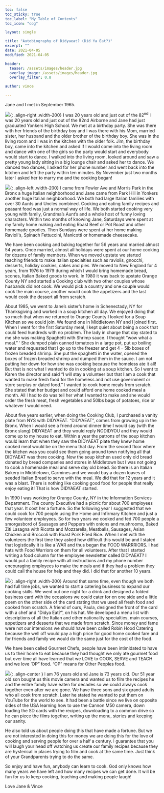 ```yaml
---
toc: false
toc_sticky: true
toc_label: "My Table of Contents"
toc_icon: "cog"

layout: single

title: "Autobiography of Didyaeat? (Did Ya Eat?)"
excerpt: ""
date: 2021-04-05
modified: 2021-04-05

header:
  teaser: /assets/images/header.jpg
  overlay_image: /assets/images/header.jpg
  overlay_filter: 0.8

author: vince

---
```

<style>
.width-200 {
  width: 400px
}
</style>

Jane and I met in September 1965. 

[![](/assets/images/about/trooper.jpg)](/assets/images/about/trooper.jpg){: .align-right .width-200}
I was 20 years old and just out of the 82<sup>nd</sup> I was 20 years old and just out of the 82nd Airborne and Jane had just graduated Yonkers High School. We met at a birthday party. She was there with her friends of the birthday boy and I was there with his Mom, married sister, her husband and the older brother of the birthday boy. She was in the living room and I was in the kitchen with the older folk. Jim, the birthday boy, came into the kitchen and asked if I would come into the living room and dance with one of the girls so the party would start and everybody would start to dance. I walked into the living room, looked around and saw a pretty young lady sitting in a big lounge chair and asked her to dance. We danced two dances, I asked for her phone number and went back into the kitchen and left the party within ten minutes. By November just two months later I asked her to marry me and the cooking began!

[![](/assets/images/about/wedding.jpg)](/assets/images/about/wedding.jpg){: .align-left .width-200}
I came from Fowler Ave and Morris Park in the Bronx a huge Italian neighborhood and Jane came from Park Hill in Yonkers another huge Italian neighborhood. We both had large Italian families with over 30 Aunts and Uncles combined. Cooking and eating family recipes and peasant food was just a normal way of life. We both started cooking very young with family, Grandma’s Aunt’s and a whole host of funny loving characters. Within two months of knowing Jane, Saturdays were spent at my family home making and eating Roast Beef or Pot Roast and other homemade goodies. Then Sundays were spent at her home making Ravioli’s, Spinach Fettuccini, Manicotti or homemade cheesecake.

We have been cooking and baking together for 56 years and married almost 54 years. Once married, almost all holidays were spent at our home cooking for dozens of family members. When we moved upstate we started teaching friends to make Italian specialties such as raviolis, gnocchi, desserts, holiday cookies, cakes and pies. We moved to New England for 4 years, from 1976 to 1979 during which I would bring homemade bread, scones, Italian Baked goods to work. In 1980 it was back to upstate Orange County NY and started a Cooking club with two other couples whose husbands did not cook. We would pick a country and one couple would cook the main course, another would cook the appetizers and the last would cook the dessert all from scratch.

About 1985, we went to Jane’s sister’s home in Schenectady, NY for Thanksgiving and worked in a soup kitchen all day. We enjoyed doing that so much that when we returned to Orange County I looked for a Soup Kitchen so we could join. We found one in Middletown NY and I joined first. When I went for the first Saturday meal, I kept quiet about being a cook that could feed hundreds with no problem. The lady in charge that day stated to me she was making Spaghetti with Shrimp sauce. I thought “wow what a meal.” ‘ She dumped plain canned tomatoes in a large pot, put up boiling water and requested that I go up to the freezer and get 4 – 5lb boxes of frozen breaded shrimp. She put the spaghetti in the water, opened the boxes of frozen breaded shrimp and dumped them in the sauce. I am not putting her down for how she was cooking because the homeless ate it all! But that is not what I wanted to do in cooking at a soup kitchen. So I went to Karen the director and said “I will stay a volunteer but that I am a cook that wanted to make fresh food for the homeless and not use government or store surplus or dated food.” I wanted to cook home meals from scratch. 
She stated that her budget and could afford one home cooked meal a month. All I had to do was tell her what I wanted to make and she would order the fresh meat, fresh vegetables and 50lbs bags of potatoes, rice or whatever I would need.
 
About five years earlier, when doing the Cooking Club, I purchased a vanity plate from NYS with DIDYAEAT. “DIDYAEAT”, comes from growing up in the Bronx. When I would see a friend around dinner time I would say (with the Bronx slang) DIDYAEAT and they would reply NODIDYOU and they would come up to my house to eat. Within a year the patrons of the soup kitchen would learn that when they saw the DIDYAEAT plate they knew home cooked meal would be on the menu that day. From the second floor where the kitchen was you could see them going around town notifying all that DIDYAEAT was there cooking. Now the soup kitchen used only old bread donated by bread companies and stores in Middletown but I was not going to cook a homemade meal and serve day old bread. So there is an Italian Bakery in Middletown, Carmines and we would buy a dozen loaves of seeded Italian Bread to serve with the meal. We did that for 12 years and it was a blast. There is nothing like cooking good food for people that really enjoy eating it! That is how DIDYAEAT started.

In 1990 I was working for Orange County, NY in the Information Services Department. The county Executive had a picnic for about 700 employees that year. It cost her a fortune. So the following year I suggested that we could cook for 700 people using the Home and Infirmary Kitchen and just a few volunteer employees. So for two years we cooked and fed 700 people a smorgasbord of Sausages and Peppers with onions and mushrooms, Baked Ziti Lasagna with Ricotta and Mozzarella, Meatballs, Sausages, Asian Chicken and Broccoli with Roast Pork Fried Rice. When I met with the volunteers the first time they asked how difficult this would be and I stated that logistically it is like a WAR and thus began the FOOD WARRRIORS. I had hats with Food Warriors on them for all volunteers. After that I started writing a food column for the employee newsletter called DIDYAEAT? I would put a family recipe with all instructions and my phone number encouraging employees to make the meals and if they had a problem they could call the house for help and they did. I did that for another 10 years.

[![](/assets/images/about/weate.jpg)](/assets/images/about/weate.jpg){: .align-right .width-200}
Around that same time, even though we both had full time jobs, we wanted to start a catering business to expand our cooking skills. We went out one night for a drink and designed a folded business card with the occasions we could cater for on one side and a little poem on the other side of the card stating that we used all fresh food and cooked from scratch. A friend of ours, Paula, designed the front of the card with a chef and "Didya Eat?", on his hat. We developed a menu list with descriptions of all the Italian and other nationality specialties, main courses, appetizers and desserts that we made from scratch. Since money and fame were not our intensions we should have been called Robin Hood Catering because the well off would pay a high price for good home cooked fare and for friends and family we would do the same just for the cost of the food. 

We have been called Gourmet Chefs, people have been intimidated to have us to their home to eat because they had thought we only ate gourmet food but over time all have learned that we LOVE to COOK, SERVE and TEACH and we love ‘OP” food. “OP” means for Other Peoples food.

[![](/assets/images/about/50years.jpg)](/assets/images/about/50years.jpg){: .align-center }
I am 76 years old and Jane is 73 years old. Our 51 year old son bought us this movie camera and wanted us to film the recipes he and the entire family have eaten for decades so we could always cook together even after we are gone. We have three sons and six grand adults who all cook from scratch. Later he stated he wanted to put them on YouTube for the world to see. It had been a battle since we live on opposite sides of the USA learning how to use the Cannon M50 camera, down loading the SD cards with the recipes, downloading to a common drive so he can piece the films together, writing up the menu, stories and keeping our sanity. 

He also told us about people doing this that have made a fortune. But we are not interested in doing this for money we are doing this for the love of cooking and serving people for over a half a century. I guarantee that you will laugh your head off watching us create our family recipes because they are hysterical in places trying to film and cook at the same time. Just think of your Grandparents trying to do the same. 

So enjoy and have fun, anybody can learn to cook. God only knows how many years we have left and how many recipes we can get done. It will be fun for us to keep cooking, teaching and making people laugh!

Love Jane &amp; Vince
